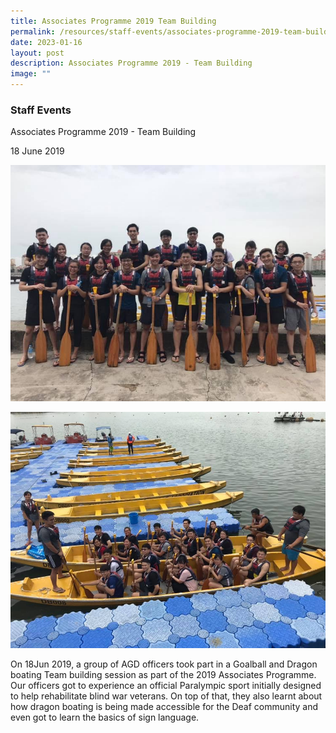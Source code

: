 ```yaml
---
title: Associates Programme 2019 Team Building
permalink: /resources/staff-events/associates-programme-2019-team-building/
date: 2023-01-16
layout: post
description: Associates Programme 2019 - Team Building
image: ""
---
```

### Staff Events

Associates Programme 2019 - Team Building

18 June 2019

![Staff Events Dragon boat](/images/News%20and%20Events/Staff%20Events/dragonb19_2.jpg)

![Staff Events Dragon Boat](/images/News%20and%20Events/Staff%20Events/dragonb19_1.jpg)

On 18Jun 2019, a group of AGD officers took part in a Goalball and Dragon boating Team building session as part of the 2019 Associates Programme. Our officers got to experience an official Paralympic sport initially designed to help rehabilitate blind war veterans. On top of that, they also learnt about how dragon boating is being made accessible for the Deaf community and even got to learn the basics of sign language.